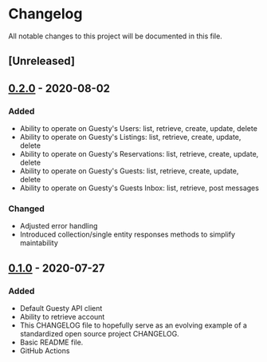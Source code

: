# Changelog

All notable changes to this project will be documented in this file.

## [Unreleased]

## [0.2.0] - 2020-08-02

### Added

- Ability to operate on Guesty's Users: list, retrieve, create, update, delete
- Ability to operate on Guesty's Listings: list, retrieve, create, update, delete
- Ability to operate on Guesty's Reservations: list, retrieve, create, update, delete
- Ability to operate on Guesty's Guests: list, retrieve, create, update, delete
- Ability to operate on Guesty's Guests Inbox: list, retrieve, post messages

### Changed

- Adjusted error handling
- Introduced collection/single entity responses methods to simplify maintability

## [0.1.0] - 2020-07-27

### Added

- Default Guesty API client
- Ability to retrieve account
- This CHANGELOG file to hopefully serve as an evolving example of a
  standardized open source project CHANGELOG.
- Basic README file.
- GitHub Actions

[0.1.0]: https://github.com/mihilbabin/guesty_api/releases/tag/v0.1.0
[0.2.0]: https://github.com/mihilbabin/guesty_api/releases/tag/v0.2.0
